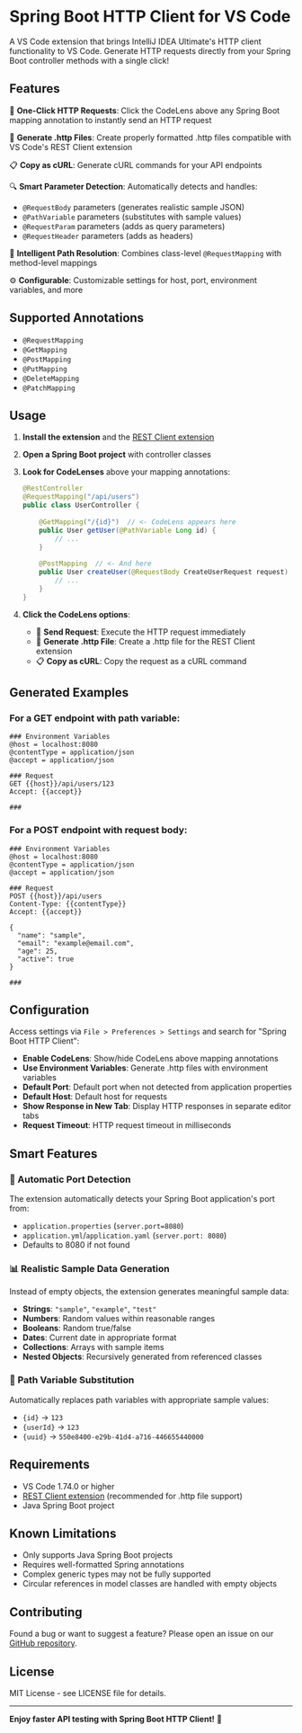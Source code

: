 # Spring Boot HTTP Client for VS Code

A VS Code extension that brings IntelliJ IDEA Ultimate's HTTP client functionality to VS Code. Generate HTTP requests directly from your Spring Boot controller methods with a single click!

## Features

🚀 **One-Click HTTP Requests**: Click the CodeLens above any Spring Boot mapping annotation to instantly send an HTTP request

📄 **Generate .http Files**: Create properly formatted .http files compatible with VS Code's REST Client extension

📋 **Copy as cURL**: Generate cURL commands for your API endpoints

🔍 **Smart Parameter Detection**: Automatically detects and handles:
- `@RequestBody` parameters (generates realistic sample JSON)
- `@PathVariable` parameters (substitutes with sample values)
- `@RequestParam` parameters (adds as query parameters)
- `@RequestHeader` parameters (adds as headers)

🎯 **Intelligent Path Resolution**: Combines class-level `@RequestMapping` with method-level mappings

⚙️ **Configurable**: Customizable settings for host, port, environment variables, and more

## Supported Annotations

- `@RequestMapping`
- `@GetMapping`
- `@PostMapping` 
- `@PutMapping`
- `@DeleteMapping`
- `@PatchMapping`

## Usage

1. **Install the extension** and the [REST Client extension](https://marketplace.visualstudio.com/items?itemName=humao.rest-client)

2. **Open a Spring Boot project** with controller classes

3. **Look for CodeLenses** above your mapping annotations:
   ```java
   @RestController
   @RequestMapping("/api/users")
   public class UserController {
       
       @GetMapping("/{id}")  // <- CodeLens appears here
       public User getUser(@PathVariable Long id) {
           // ...
       }
       
       @PostMapping  // <- And here
       public User createUser(@RequestBody CreateUserRequest request) {
           // ...
       }
   }
   ```

4. **Click the CodeLens options**:
   - 🚀 **Send Request**: Execute the HTTP request immediately
   - 📄 **Generate .http File**: Create a .http file for the REST Client extension
   - 📋 **Copy as cURL**: Copy the request as a cURL command

## Generated Examples

### For a GET endpoint with path variable:
```http
### Environment Variables
@host = localhost:8080
@contentType = application/json
@accept = application/json

### Request
GET {{host}}/api/users/123
Accept: {{accept}}

###
```

### For a POST endpoint with request body:
```http
### Environment Variables  
@host = localhost:8080
@contentType = application/json
@accept = application/json

### Request
POST {{host}}/api/users
Content-Type: {{contentType}}
Accept: {{accept}}

{
  "name": "sample",
  "email": "example@email.com",
  "age": 25,
  "active": true
}

###
```

## Configuration

Access settings via `File > Preferences > Settings` and search for "Spring Boot HTTP Client":

- **Enable CodeLens**: Show/hide CodeLens above mapping annotations
- **Use Environment Variables**: Generate .http files with environment variables
- **Default Port**: Default port when not detected from application properties
- **Default Host**: Default host for requests  
- **Show Response in New Tab**: Display HTTP responses in separate editor tabs
- **Request Timeout**: HTTP request timeout in milliseconds

## Smart Features

### 🧠 Automatic Port Detection
The extension automatically detects your Spring Boot application's port from:
- `application.properties` (`server.port=8080`)
- `application.yml`/`application.yaml` (`server.port: 8080`)
- Defaults to 8080 if not found

### 📊 Realistic Sample Data Generation
Instead of empty objects, the extension generates meaningful sample data:
- **Strings**: `"sample"`, `"example"`, `"test"`
- **Numbers**: Random values within reasonable ranges
- **Booleans**: Random true/false
- **Dates**: Current date in appropriate format
- **Collections**: Arrays with sample items
- **Nested Objects**: Recursively generated from referenced classes

### 🔗 Path Variable Substitution
Automatically replaces path variables with appropriate sample values:
- `{id}` → `123`
- `{userId}` → `123` 
- `{uuid}` → `550e8400-e29b-41d4-a716-446655440000`

## Requirements

- VS Code 1.74.0 or higher
- [REST Client extension](https://marketplace.visualstudio.com/items?itemName=humao.rest-client) (recommended for .http file support)
- Java Spring Boot project

## Known Limitations

- Only supports Java Spring Boot projects
- Requires well-formatted Spring annotations
- Complex generic types may not be fully supported
- Circular references in model classes are handled with empty objects

## Contributing

Found a bug or want to suggest a feature? Please open an issue on our [GitHub repository](https://github.com/your-username/springboot-http-client).

## License

MIT License - see LICENSE file for details.

---

**Enjoy faster API testing with Spring Boot HTTP Client!** 🚀